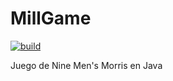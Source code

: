 # MillGame

<div>

[![build](https://github.com/Billy-freespace/MillGame/actions/workflows/build.yml/badge.svg?branch=test)](https://github.com/Billy-freespace/MillGame/actions/workflows/build.yml)

</div>


Juego de Nine Men's Morris en Java
